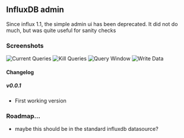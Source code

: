 ## InfluxDB admin

Since influx 1.1, the simple admin ui has been deprecated.  It did not do much, but was quite useful
for sanity checks


### Screenshots

![Current Queries](https://raw.githubusercontent.com/NatelEnergy/natel-plotly-panel/master/src/img/screenshot-current.png)
![Kill Queries](https://raw.githubusercontent.com/NatelEnergy/natel-plotly-panel/master/src/img/screenshot-kill.png)
![Query Window](https://raw.githubusercontent.com/NatelEnergy/natel-plotly-panel/master/src/img/screenshot-query.png)
![Write Data](https://raw.githubusercontent.com/NatelEnergy/natel-plotly-panel/master/src/img/screenshot-write.png)


#### Changelog

##### v0.0.1

- First working version



### Roadmap... 
 - maybe this should be in the standard influxdb datasource?


